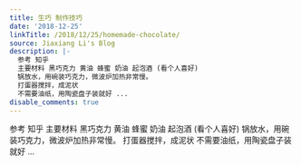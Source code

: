 ```yaml
---
title: 生巧 制作技巧
date: '2018-12-25'
linkTitle: /2018/12/25/homemade-chocolate/
source: Jiaxiang Li's Blog
description: |-
  参考 知乎
  主要材料 黑巧克力 黄油 蜂蜜 奶油 起泡酒 (看个人喜好)
  锅放水，用碗装巧克力，微波炉加热非常慢。
  打蛋器搅拌，成泥状
  不需要油纸，用陶瓷盘子装就好 ...
disable_comments: true
---
```

参考 知乎
主要材料 黑巧克力 黄油 蜂蜜 奶油 起泡酒 (看个人喜好)
锅放水，用碗装巧克力，微波炉加热非常慢。
打蛋器搅拌，成泥状
不需要油纸，用陶瓷盘子装就好 ...